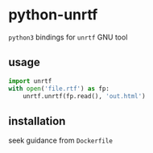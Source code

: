python-unrtf
============

`python3` bindings for `unrtf` GNU tool

usage
-----

```python
import unrtf
with open('file.rtf') as fp:
    unrtf.unrtf(fp.read(), 'out.html')
```

installation
------------

seek guidance from `Dockerfile`
